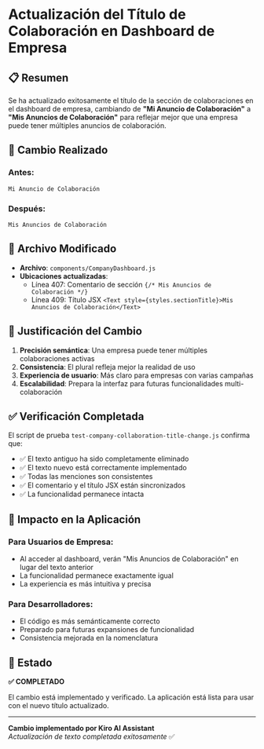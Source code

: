 # Actualización del Título de Colaboración en Dashboard de Empresa

## 📋 Resumen

Se ha actualizado exitosamente el título de la sección de colaboraciones en el dashboard de empresa, cambiando de **"Mi Anuncio de Colaboración"** a **"Mis Anuncios de Colaboración"** para reflejar mejor que una empresa puede tener múltiples anuncios de colaboración.

## 🔄 Cambio Realizado

### Antes:
```
Mi Anuncio de Colaboración
```

### Después:
```
Mis Anuncios de Colaboración
```

## 📁 Archivo Modificado

- **Archivo**: `components/CompanyDashboard.js`
- **Ubicaciones actualizadas**:
  - Línea 407: Comentario de sección `{/* Mis Anuncios de Colaboración */}`
  - Línea 409: Título JSX `<Text style={styles.sectionTitle}>Mis Anuncios de Colaboración</Text>`

## 🎯 Justificación del Cambio

1. **Precisión semántica**: Una empresa puede tener múltiples colaboraciones activas
2. **Consistencia**: El plural refleja mejor la realidad de uso
3. **Experiencia de usuario**: Más claro para empresas con varias campañas
4. **Escalabilidad**: Prepara la interfaz para futuras funcionalidades multi-colaboración

## ✅ Verificación Completada

El script de prueba `test-company-collaboration-title-change.js` confirma que:

- ✅ El texto antiguo ha sido completamente eliminado
- ✅ El texto nuevo está correctamente implementado
- ✅ Todas las menciones son consistentes
- ✅ El comentario y el título JSX están sincronizados
- ✅ La funcionalidad permanece intacta

## 🔧 Impacto en la Aplicación

### Para Usuarios de Empresa:
- Al acceder al dashboard, verán "Mis Anuncios de Colaboración" en lugar del texto anterior
- La funcionalidad permanece exactamente igual
- La experiencia es más intuitiva y precisa

### Para Desarrolladores:
- El código es más semánticamente correcto
- Preparado para futuras expansiones de funcionalidad
- Consistencia mejorada en la nomenclatura

## 🚀 Estado

**✅ COMPLETADO**

El cambio está implementado y verificado. La aplicación está lista para usar con el nuevo título actualizado.

---

**Cambio implementado por Kiro AI Assistant**  
*Actualización de texto completada exitosamente* ✅